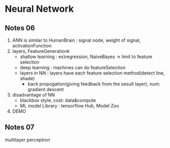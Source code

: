 # Neural Network

## Notes 06

1. ANN is similar to HumanBrain : signal node, weight of signal, activationFunction
2. layers, FeatureGenerationk
   - shallow learning : ex)regression, NaiveBayes -> limit to feature selection
   - deep learning : machines can do featureSelection
   - layers in NN : layers have each feature selection method(detect line, shade)
     - back propogation(giving feedback from the sesult layer), num: gradient descent
3. disadvantage of NN
   - blackbox style, cost: data&compute
   - ML model Library : tensorflow Hub, Model Zoo
4. DEMO


## Notes 07

multilayer perceptron
